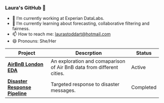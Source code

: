### Laura's GitHub 👋

- 🔭 I’m currently working at Experian DataLabs.
- 🌱 I’m currently learning about forecasting, collaborative filtering and fairness.
- 📫 How to reach me: laurastoddart@hotmail.com
- 😄 Pronouns: She/Her

|Project | Descrption | Status |
|--|--|--|
|**[AirBnB London EDA](https://github.com/lstodd/airbnb-london-eda)**|An exploration and comaparison of Air BnB data from different cities.|Active|
|**[Disaster Response Pipeline](https://github.com/lstodd/disaster-response-pipeline)**|Targeted response to disaster messages.|Completed|
